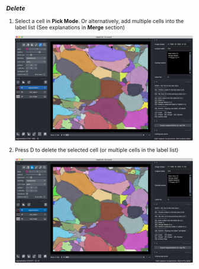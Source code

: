 ### *Delete*

1. Select a cell in **Pick Mode**. Or alternatively, add multiple cells into the label list (See explanations in **Merge** section)
   
    ![select](pictures/delete_select.png)

2. Press D to delete the selected cell (or multiple cells in the label list)
   
    ![delete](pictures/delete.png)